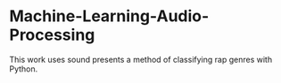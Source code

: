 # Machine-Learning-Audio-Processing
This work uses sound presents a method of classifying rap genres with Python.
